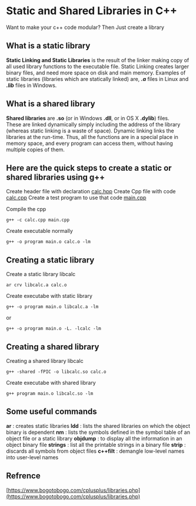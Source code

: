 # Static and Shared Libraries in C++

Want to make your c++ code modular? 
Then Just create a library

## What is a static library

**Static Linking and Static Libraries** is the result of the linker making copy of all used library functions to the executable file. Static Linking creates larger binary files, and need more space on disk and main memory. Examples of static libraries (libraries which are statically linked) are, **_.a_** files in Linux and **_.lib_** files in Windows.

## What is a shared library

**Shared libraries** are **.so** (or in Windows **.dll**, or in OS X **.dylib**) files.  
These are linked dynamically simply including the address of the library (whereas static linking is a waste of space). Dynamic linking links the libraries at the run-time. Thus, all the functions are in a special place in memory space, and every program can access them, without having multiple copies of them.

## Here are the quick steps to create a static or shared libraries using g++

Create header file with declaration  [calc.hpp](https://github.com/KaranGoel59/StaticAndShared/blob/master/calc.hpp)
Create Cpp file with code  [calc.cpp](https://github.com/KaranGoel59/StaticAndShared/blob/master/calc.cpp)
Create a test program to use that code [main.cpp](https://github.com/KaranGoel59/StaticAndShared/blob/master/calc.cpp)

Compile the cpp
```
g++ -c calc.cpp main.cpp
```
Create executable normally
``` 
g++ -o program main.o calc.o -lm
```

## Creating a static library

Create a static library libcalc
```
ar crv libcalc.a calc.o
```
Create executabe with static library
```
g++ -o program main.o libcalc.a -lm
```
or
```
g++ -o program main.o -L. -lcalc -lm
```

## Creating a shared library

Creating a shared library libcalc
```
g++ -shared -fPIC -o libcalc.so calc.o
```
Create executabe with shared library
```
g++ program main.o libcalc.so -lm
```

## Some useful commands

**ar** : creates static libraries
**ldd** : lists the shared libraries on which the object binary is dependent
**nm** : lists the symbols defined in the symbol table of an object file or a static library
**objdump** : to display all the information in an object binary file 
**strings** : list all the printable strings in a binary file
**strip** : discards all symbols from object files
 **c++filt** : demangle low-level names into user-level names


## Refrence

[https://www.bogotobogo.com/cplusplus/libraries.php](https://www.bogotobogo.com/cplusplus/libraries.php)

